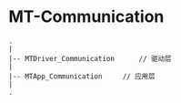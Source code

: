 # MT-Communication

```
.
|
|-- MTDriver_Communication		// 驱动层
|
|-- MTApp_Communication		// 应用层
|            
.
```